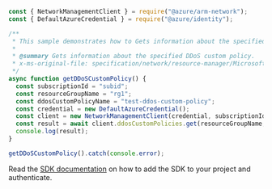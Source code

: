 ```javascript
const { NetworkManagementClient } = require("@azure/arm-network");
const { DefaultAzureCredential } = require("@azure/identity");

/**
 * This sample demonstrates how to Gets information about the specified DDoS custom policy.
 *
 * @summary Gets information about the specified DDoS custom policy.
 * x-ms-original-file: specification/network/resource-manager/Microsoft.Network/stable/2021-08-01/examples/DdosCustomPolicyGet.json
 */
async function getDDoSCustomPolicy() {
  const subscriptionId = "subid";
  const resourceGroupName = "rg1";
  const ddosCustomPolicyName = "test-ddos-custom-policy";
  const credential = new DefaultAzureCredential();
  const client = new NetworkManagementClient(credential, subscriptionId);
  const result = await client.ddosCustomPolicies.get(resourceGroupName, ddosCustomPolicyName);
  console.log(result);
}

getDDoSCustomPolicy().catch(console.error);
```

Read the [SDK documentation](https://github.com/Azure/azure-sdk-for-js/blob/%40azure%2Farm-network_28.0.0/sdk/network/arm-network/README.md) on how to add the SDK to your project and authenticate.
